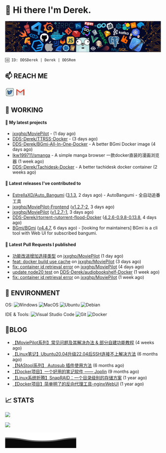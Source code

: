 # 👋 Hi there I'm Derek. 

![](https://raw.githubusercontent.com/DDS-Derek/.github/main/profile/assets/header_.png)

```
🆔 ID: DDSDerek | Derek | DDSRem
```

## 📫 REACH ME
<p align="left">
<a href="https://twitter.com/ddsrem_derek" target="blank"><img align="center" src="https://raw.githubusercontent.com/DDS-Derek/.github/main/profile/assets/twitter.svg" alt="BEPb" height="30" width="30" /></a>
<a href="mailto:ddstomo@gmail.com" target="blank"><img align="center" src="https://raw.githubusercontent.com/DDS-Derek/.github/main/profile/assets/gmail.svg" alt="Gmail" height="30" width="30" /></a>
</p>

## 💼 WORKING

#### 🌱 My latest projects


- [jxxghp/MoviePilot](https://github.com/jxxghp/MoviePilot) -  (1 day ago)
- [DDS-Derek/TTRSS-Docker](https://github.com/DDS-Derek/TTRSS-Docker) -  (3 days ago)
- [DDS-Derek/BGmi-All-In-One-Docker](https://github.com/DDS-Derek/BGmi-All-In-One-Docker) - A better BGmi Docker image (4 days ago)
- [lkw199711/smanga](https://github.com/lkw199711/smanga) - A simple manga browser 一款docker直装的漫画浏览器 (1 week ago)
- [DDS-Derek/Tachidesk-Docker](https://github.com/DDS-Derek/Tachidesk-Docker) - A better tachidesk docker container (2 weeks ago)

#### 🔭 Latest releases I've contributed to

- [EstrellaXD/Auto_Bangumi](https://github.com/EstrellaXD/Auto_Bangumi) ([3.1.3](https://github.com/EstrellaXD/Auto_Bangumi/releases/tag/3.1.3), 2 days ago) - AutoBangumi - 全自动追番工具
- [jxxghp/MoviePilot-Frontend](https://github.com/jxxghp/MoviePilot-Frontend) ([v1.2.7-2](https://github.com/jxxghp/MoviePilot-Frontend/releases/tag/v1.2.7-2), 3 days ago)
- [jxxghp/MoviePilot](https://github.com/jxxghp/MoviePilot) ([v1.2.7-1](https://github.com/jxxghp/MoviePilot/releases/tag/v1.2.7-1), 3 days ago)
- [DDS-Derek/rtorrent-rutorrent-flood-Docker](https://github.com/DDS-Derek/rtorrent-rutorrent-flood-Docker) ([4.2.6-0.9.8-0.13.8](https://github.com/DDS-Derek/rtorrent-rutorrent-flood-Docker/releases/tag/4.2.6-0.9.8-0.13.8), 4 days ago)
- [BGmi/BGmi](https://github.com/BGmi/BGmi) ([v4.4.7](https://github.com/BGmi/BGmi/releases/tag/v4.4.7), 6 days ago) - [looking for maintainers] BGmi is a cli tool with Web UI for subscribed bangumi.

#### 🔨 Latest Pull Requests I published

- [功能改进增加选择类型](https://github.com/jxxghp/MoviePilot/pull/718) on [jxxghp/MoviePilot](https://github.com/jxxghp/MoviePilot) (1 day ago)
- [feat: docker build use cache](https://github.com/jxxghp/MoviePilot/pull/703) on [jxxghp/MoviePilot](https://github.com/jxxghp/MoviePilot) (3 days ago)
- [fix: container id retrieval error](https://github.com/jxxghp/MoviePilot/pull/692) on [jxxghp/MoviePilot](https://github.com/jxxghp/MoviePilot) (4 days ago)
- [update node20 test](https://github.com/DDS-Derek/audiobookshelf-Docker/pull/9) on [DDS-Derek/audiobookshelf-Docker](https://github.com/DDS-Derek/audiobookshelf-Docker) (1 week ago)
- [fix: container id retrieval error](https://github.com/jxxghp/MoviePilot/pull/654) on [jxxghp/MoviePilot](https://github.com/jxxghp/MoviePilot) (1 week ago)

## 🔧 ENVIRONMENT
OS:
![Windows](https://img.shields.io/badge/-Windows-0078D6?style=flat-square&logo=windows&logoColor=white)
![MacOS](https://img.shields.io/badge/-Mac_OS-AAA?style=flat-square&logo=macos&logoColor=white)
![Ubuntu](https://img.shields.io/badge/-Ubuntu-DD4814?style=flat-square&logo=ubuntu&logoColor=white)
![Debian](https://img.shields.io/badge/-Debian-73BA25?style=flat-square&logo=debian&logoColor=white)  

IDE & Tools:
![Visual Studio Code](https://img.shields.io/badge/-Visual_Studio_Code-007ACC?style=flat-square&logo=visual-studio-code&logoColor=white)
![Git](https://img.shields.io/badge/-Git-F05032?style=flat-square&logo=git&logoColor=white)
![Docker](https://img.shields.io/badge/-Docker-2496ed?style=flat-square&logo=Docker&logoColor=white)

## 📜BLOG

- [【MoviePilot系列】常见问题及其解决办法 &amp; 部分自建功能教程](https://blog.ddsrem.com/archives/moviepilot-issue-solution-outorial) (4 weeks ago)
- [【Linux笔记】Ubuntu20.04升级22.04后SSH连接不上解决方法](https://blog.ddsrem.com/archives/fix-ubuntu2204-ssh) (6 months ago)
- [【NAStool系列】 Autosub 插件使用方法](https://blog.ddsrem.com/archives/nastool-autosub-use-way) (6 months ago)
- [【Docker项目】一个好用的笔记软件 —— Joplin](https://blog.ddsrem.com/archives/joplin) (9 months ago)
- [【Linux系统折腾】SnapRAID：一个目录级别的存储方案](https://blog.ddsrem.com/archives/snapraid) (1 year ago)
- [【Docker项目】简单明了的反向代理工具-nginxWebUI](https://blog.ddsrem.com/archives/nginxwebui) (1 year ago)

## 📈 STATS

![](https://github-readme-stats.vercel.app/api?username=DDSDerek&show_icons=true&theme=radical)

![](https://github-readme-stats.vercel.app/api?username=DDSRem&show_icons=true&theme=dark)

![](https://raw.githubusercontent.com/DDS-Derek/.github/main/profile/assets/Bottom_down.svg)
